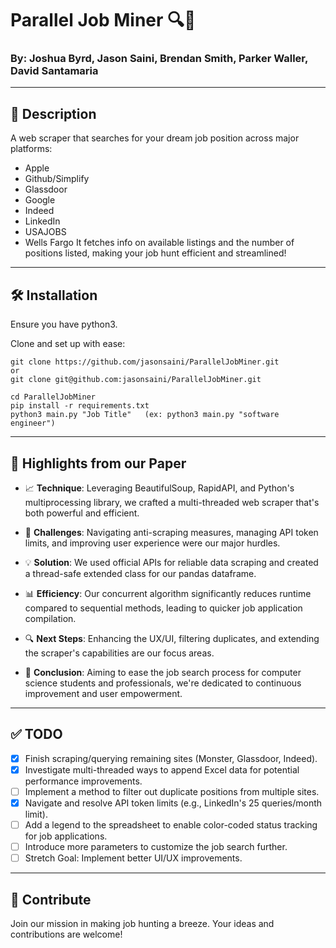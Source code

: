 # Parallel Job Miner 🔍💼
### By: Joshua Byrd, Jason Saini, Brendan Smith, Parker Waller,  David Santamaria

---

## 📝 Description
A web scraper that searches for your dream job position across major platforms:
-  Apple
-  Github/Simplify 
-  Glassdoor
-  Google
-  Indeed
-  LinkedIn
-  USAJOBS
-  Wells Fargo 
It fetches info on available listings and the number of positions listed, making your job hunt efficient and streamlined!

---

## 🛠 Installation

Ensure you have python3.

Clone and set up with ease:
```
git clone https://github.com/jasonsaini/ParallelJobMiner.git
or
git clone git@github.com:jasonsaini/ParallelJobMiner.git

cd ParallelJobMiner
pip install -r requirements.txt
python3 main.py "Job Title"   (ex: python3 main.py "software engineer")
```

---

## 🚀 Highlights from our Paper

- 📈 **Technique**: Leveraging BeautifulSoup, RapidAPI, and Python's multiprocessing library, we crafted a multi-threaded web scraper that's both powerful and efficient.

- 🤔 **Challenges**: Navigating anti-scraping measures, managing API token limits, and improving user experience were our major hurdles.

- 💡 **Solution**: We used official APIs for reliable data scraping and created a thread-safe extended class for our pandas dataframe.

- 📊 **Efficiency**: Our concurrent algorithm significantly reduces runtime compared to sequential methods, leading to quicker job application compilation.

- 🔍 **Next Steps**: Enhancing the UX/UI, filtering duplicates, and extending the scraper's capabilities are our focus areas.

- 🌟 **Conclusion**: Aiming to ease the job search process for computer science students and professionals, we're dedicated to continuous improvement and user empowerment.

---

## ✅ TODO

- [X] Finish scraping/querying remaining sites (Monster, Glassdoor, Indeed).
- [X] Investigate multi-threaded ways to append Excel data for potential performance improvements.
- [ ] Implement a method to filter out duplicate positions from multiple sites.
- [X] Navigate and resolve API token limits (e.g., LinkedIn's 25 queries/month limit).
- [ ] Add a legend to the spreadsheet to enable color-coded status tracking for job applications.
- [ ] Introduce more parameters to customize the job search further.
- [ ] Stretch Goal: Implement better UI/UX improvements.

---

## 🤝 Contribute
Join our mission in making job hunting a breeze. Your ideas and contributions are welcome!
